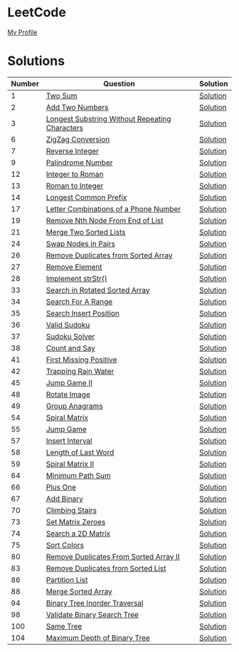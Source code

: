 # LeetCode
[My Profile](https://leetcode.com/jsbradley523/)

# Solutions
| Number | Question | Solution |
|--------|----------|----------|
| 1 | [Two Sum](https://leetcode.com/problems/two-sum/) | [Solution](./src/main/java/jamison/bradley/leet/code/questions/algorithms/TwoSum.java) |
| 2 | [Add Two Numbers](https://leetcode.com/problems/add-two-numbers/) | [Solution](./src/main/java/jamison/bradley/leet/code/questions/algorithms/AddTwoNumbers.java) |
| 3 | [Longest Substring Without Repeating Characters](https://leetcode.com/problems/longest-substring-without-repeating-characters/) | [Solution](./src/main/java/jamison/bradley/leet/code/questions/algorithms/LongestSubstringWithoutRepeatingCharacters.java) |
| 6 | [ZigZag Conversion](https://leetcode.com/problems/zigzag-conversion/) | [Solution](./src/main/java/jamison/bradley/leet/code/questions/algorithms/ZigZagConversion.java) |
| 7 | [Reverse Integer](https://leetcode.com/problems/reverse-integer/) | [Solution](./src/main/java/jamison/bradley/leet/code/questions/algorithms/ReverseInteger.java) |
| 9 | [Palindrome Number](https://leetcode.com/problems/palindrome-number/) | [Solution](./src/main/java/jamison/bradley/leet/code/questions/algorithms/PalindromeNumber.java) |
| 12 | [Integer to Roman](https://leetcode.com/problems/integer-to-roman/) | [Solution](./src/main/java/jamison/bradley/leet/code/questions/algorithms/IntegerToRoman.java) |
| 13 | [Roman to Integer](https://leetcode.com/problems/roman-to-integer/) | [Solution](./src/main/java/jamison/bradley/leet/code/questions/algorithms/RomanToInteger.java) |
| 14 | [Longest Common Prefix](https://leetcode.com/problems/longest-common-prefix/) | [Solution](./src/main/java/jamison/bradley/leet/code/questions/algorithms/LongestCommonPrefix.java) |
| 17 | [Letter Combinations of a Phone Number](https://leetcode.com/problems/letter-combinations-of-a-phone-number/) | [Solution](./src/main/java/jamison/bradley/leet/code/questions/algorithms/LetterCombinationsOfAPhoneNumber.java) |
| 19 | [Remove Nth Node From End of List](https://leetcode.com/problems/remove-nth-node-from-end-of-list/) | [Solution](./src/main/java/jamison/bradley/leet/code/questions/algorithms/RemoveNthNodeFromEndOfList.java) |
| 21 | [Merge Two Sorted Lists](https://leetcode.com/problems/merge-two-sorted-lists/) | [Solution](./src/main/java/jamison/bradley/leet/code/questions/algorithms/MergeTwoSortedLists.java) |
| 24 | [Swap Nodes in Pairs](https://leetcode.com/problems/swap-nodes-in-pairs/) | [Solution](./src/main/java/jamison/bradley/leet/code/questions/algorithms/SwapNodesInPairs.java) |
| 26 | [Remove Duplicates from Sorted Array](https://leetcode.com/problems/remove-duplicates-from-sorted-array/) | [Solution](/src/main/java/jamison/bradley/leet/code/questions/algorithms/RemoveDuplicatesFromSortedArray.java) |
| 27 | [Remove Element](https://leetcode.com/problems/remove-element/) | [Solution](./src/main/java/jamison/bradley/leet/code/questions/algorithms/RemoveElement.java) |
| 28 | [Implement strStr()](https://leetcode.com/problems/implement-strstr/) | [Solution](./src/main/java/jamison/bradley/leet/code/questions/algorithms/ImplementStrStr.java) |
| 33 | [Search in Rotated Sorted Array](https://leetcode.com/problems/search-in-rotated-sorted-array/) | [Solution](./src/main/java/jamison/bradley/leet/code/questions/algorithms/SearchInRotatedSortedArray.java) |
| 34 | [Search For A Range](https://leetcode.com/problems/search-for-a-range/) | [Solution](./src/main/java/jamison/bradley/leet/code/questions/algorithms/SearchForARange.java) |
| 35 | [Search Insert Position](https://leetcode.com/problems/search-insert-position/) | [Solution](./src/main/java/jamison/bradley/leet/code/questions/algorithms/SearchInsertPosition.java) |
| 36 | [Valid Sudoku](https://leetcode.com/problems/valid-sudoku/) | [Solution](./src/main/java/jamison/bradley/leet/code/questions/algorithms/ValidSudoku.java) |
| 37 | [Sudoku Solver](https://leetcode.com/problems/sudoku-solver/) | [Solution](./src/main/java/jamison/bradley/leet/code/questions/algorithms/SudokuSolver.java) |
| 38 | [Count and Say](https://leetcode.com/problems/count-and-say/) | [Solution](./src/main/java/jamison/bradley/leet/code/questions/algorithms/CountAndSay.java) |
| 41 | [First Missing Positive](https://leetcode.com/problems/first-missing-positive/) | [Solution](./src/main/java/jamison/bradley/leet/code/questions/algorithms/FirstMissingPositive.java) |
| 42 | [Trapping Rain Water](https://leetcode.com/problems/trapping-rain-water/) | [Solution](./src/main/java/jamison/bradley/leet/code/questions/algorithms/TrappingRainWater.java) |
| 45 | [Jump Game II](https://leetcode.com/problems/jump-game-ii/) | [Solution](./src/main/java/jamison/bradley/leet/code/questions/algorithms/JumpGame2.java) |
| 48 | [Rotate Image](https://leetcode.com/problems/rotate-image/) | [Solution](./src/main/java/jamison/bradley/leet/code/questions/algorithms/RotateImage.java) |
| 49 | [Group Anagrams](https://leetcode.com/problems/anagrams/) | [Solution](./src/main/java/jamison/bradley/leet/code/questions/algorithms/GroupAnagrams.java) |
| 54 | [Spiral Matrix](https://leetcode.com/problems/spiral-matrix/) | [Solution](./src/main/java/jamison/bradley/leet/code/questions/algorithms/SpiralMatrix.java) |
| 55 | [Jump Game](https://leetcode.com/problems/jump-game/) | [Solution](./src/main/java/jamison/bradley/leet/code/questions/algorithms/JumpGame.java) |
| 57 | [Insert Interval](https://leetcode.com/problems/insert-interval/) | [Solution](./src/main/java/jamison/bradley/leet/code/questions/algorithms/InsertInterval.java) |
| 58 | [Length of Last Word](https://leetcode.com/problems/length-of-last-word/) | [Solution](./src/main/java/jamison/bradley/leet/code/questions/algorithms/LengthOfLastWord.java) |
| 59 | [Spiral Matrix II](https://leetcode.com/problems/spiral-matrix-ii/) | [Solution](./src/main/java/jamison/bradley/leet/code/questions/algorithms/SpiralMatrix2.java) |
| 64 | [Minimum Path Sum](https://leetcode.com/problems/minimum-path-sum/) | [Solution](./src/main/java/jamison/bradley/leet/code/questions/algorithms/MinimumPathSum.java) |
| 66 | [Plus One](https://leetcode.com/problems/plus-one/) | [Solution](./src/main/java/jamison/bradley/leet/code/questions/algorithms/PlusOne.java) |
| 67 | [Add Binary](https://leetcode.com/problems/add-binary/) | [Solution](./src/main/java/jamison/bradley/leet/code/questions/algorithms/AddBinary.java) |
| 70 | [Climbing Stairs](https://leetcode.com/problems/climbing-stairs/) | [Solution](./src/main/java/jamison/bradley/leet/code/questions/algorithms/ClimbingStairs.java) |
| 73 | [Set Matrix Zeroes](https://leetcode.com/problems/set-matrix-zeroes/) | [Solution](./src/main/java/jamison/bradley/leet/code/questions/algorithms/SetMatrixZeroes.java) | 
| 74 | [Search a 2D Matrix](https://leetcode.com/problems/search-a-2d-matrix/) | [Solution](./src/main/java/jamison/bradley/leet/code/questions/algorithms/SearchA2DMatrix.java) |
| 75 | [Sort Colors](https://leetcode.com/problems/sort-colors/) | [Solution](./src/main/java/jamison/bradley/leet/code/questions/algorithms/SortColors.java) |
| 80 | [Remove Duplicates From Sorted Array II](https://leetcode.com/problems/remove-duplicates-from-sorted-array-ii/) | [Solution](./src/main/java/jamison/bradley/leet/code/questions/algorithms/RemoveDuplicatesFromSortedArray2.java) |
| 83 | [Remove Duplicates from Sorted List](https://leetcode.com/problems/remove-duplicates-from-sorted-list/) | [Solution](./src/main/java/jamison/bradley/leet/code/questions/algorithms/RemoveDuplicatesFromSortedList.java) |
| 86 | [Partition List](https://leetcode.com/problems/partition-list/) | [Solution](./src/main/java/jamison/bradley/leet/code/questions/algorithms/PartitionList.java) |
| 88 | [Merge Sorted Array](https://leetcode.com/problems/merge-sorted-array/) | [Solution](./src/main/java/jamison/bradley/leet/code/questions/algorithms/MergeSortedArray.java) |
| 94 | [Binary Tree Inorder Traversal](https://leetcode.com/problems/binary-tree-inorder-traversal/) | [Solution](./src/main/java/jamison/bradley/leet/code/questions/algorithms/BinaryTreeInorderTraversal.java) |
| 98 | [Validate Binary Search Tree](https://leetcode.com/problems/validate-binary-search-tree/) | [Solution](./src/main/java/jamison/bradley/leet/code/questions/algorithms/ValidateBinarySearchTree.java) |
| 100 | [Same Tree](https://leetcode.com/problems/same-tree/) | [Solution](./src/main/java/jamison/bradley/leet/code/questions/algorithms/SameTree.java) |
| 104 | [Maximum Depth of Binary Tree](https://leetcode.com/problems/maximum-depth-of-binary-tree/) | [Solution](./src/main/java/jamison/bradley/leet/code/questions/algorithms/MaximumDepthOfBinaryTree.java) |
